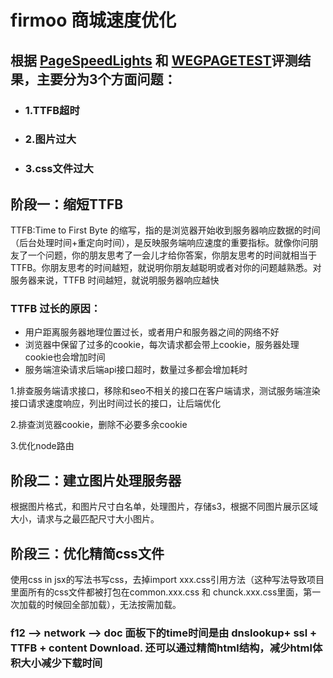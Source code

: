 # firmoo 商城速度优化
## 根据 [PageSpeedLights](https://developers.google.com/speed/pagespeed/insights/?hl=zh-cn) 和 [WEGPAGETEST](https://webpagetest.org/easy.php)评测结果，主要分为3个方面问题：
* ### 1.TTFB超时
* ### 2.图片过大
* ### 3.css文件过大

## 阶段一：缩短TTFB
TTFB:Time to First Byte 的缩写，指的是浏览器开始收到服务器响应数据的时间（后台处理时间+重定向时间），是反映服务端响应速度的重要指标。就像你问朋友了一个问题，你的朋友思考了一会儿才给你答案，你朋友思考的时间就相当于 TTFB。你朋友思考的时间越短，就说明你朋友越聪明或者对你的问题越熟悉。对服务器来说，TTFB 时间越短，就说明服务器响应越快
### TTFB 过长的原因：
* 用户距离服务器地理位置过长，或者用户和服务器之间的网络不好
* 浏览器中保留了过多的cookie，每次请求都会带上cookie，服务器处理cookie也会增加时间
* 服务端渲染请求后端api接口超时，数量过多都会增加耗时

1.排查服务端请求接口，移除和seo不相关的接口在客户端请求，测试服务端渲染接口请求速度响应，列出时间过长的接口，让后端优化

2.排查浏览器cookie，删除不必要多余cookie

3.优化node路由

## 阶段二：建立图片处理服务器

根据图片格式，和图片尺寸白名单，处理图片，存储s3，根据不同图片展示区域大小，请求与之最匹配尺寸大小图片。


## 阶段三：优化精简css文件

使用css in jsx的写法书写css，去掉import xxx.css引用方法（这种写法导致项目里面所有的css文件都被打包在common.xxx.css 和 chunck.xxx.css里面，第一次加载的时候回全部加载），无法按需加载。

### f12 --> network  --> doc 面板下的time时间是由 dnslookup+ ssl + TTFB + content Download. 还可以通过精简html结构，减少html体积大小减少下载时间
